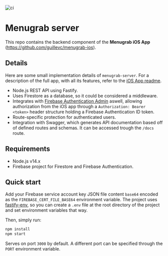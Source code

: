 ![ci](https://github.com/guillevc/menugrab-server/workflows/ci/badge.svg?branch=master)

# Menugrab server

This repo contains the backend component of the __Menugrab iOS App__ (https://github.com/guillevc/menugrab-ios).

## Details

Here are some small implementation details of `menugrab-server`. For a description of the full app, with all its features, refer to the [iOS App readme](https://github.com/guillevc/menugrab-ios).

- Node.js REST API using Fastify.
- Uses Firestore as a database, so it could be considered a middleware.
- Integrates with [Firebase Authentication Admin](https://firebase.google.com/docs/auth/admin) aswell, allowing authorization from the iOS app through a `Authorization: Bearer <token>` header structure holding a Firebase Authentication ID token.
- Route-specific protection for authenticated users.
- Integration with Swagger, which generates API documentation based off of defined routes and schemas. It can be accessed trough the `/docs` route.

## Requirements

- Node.js v14.x
- Firebase project for Firestore and Firebase Authentication.

## Quick start

Add your Firebase service account  key JSON file content `base64` encoded as the `FIREBASE_CERT_FILE_BASE64` environment variable. The project uses [fastify-env](https://github.com/fastify/fastify-env), so you can create a `.env` file at the root directory of the project and set environment variables that way.

Then, simply run:

```bash
npm install
npm start
```

Serves on port `3000` by default. A different port can be specified through the `PORT` environment variable.
